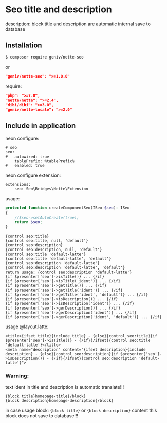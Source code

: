 Seo title and description
=========================

description: block title and description are automatic internal save to database

Installation
------------

```sh
$ composer require geniv/nette-seo
```
or
```json
"geniv/nette-seo": ">=1.0.0"
```

require:
```json
"php": ">=7.0",
"nette/nette": ">=2.4",
"dibi/dibi": ">=3.0",
"geniv/nette-locale": ">=2.0"
```

Include in application
----------------------

neon configure:
```neon
# seo
seo:
#   autowired: true
    tablePrefix: %tablePrefix%
#   enabled: true
```

neon configure extension:
```neon
extensions:
    seo: Seo\Bridges\Nette\Extension
```

usage:
```php
protected function createComponentSeo(ISeo $seo): ISeo
{
    //$seo->setAutoCreate(true);
    return $seo;
}
```

```latte
{control seo:title}
{control seo:title, null, 'default'}
{control seo:description}
{control seo:description, null, 'default'}
{control seo:title 'default-latte'}
{control seo:title 'default-latte', 'default'}
{control seo:description 'default-latte'}
{control seo:description 'default-latte', 'default'}
return usage: {control seo:description 'default-latte'}
{if $presenter['seo']->isTitle()} ... {/if}
{if $presenter['seo']->isTitle('ident')} ... {/if}
{if $presenter['seo']->getTitle()} ... {/if}
{if $presenter['seo']->getTitle('ident')} ... {/if}
{if $presenter['seo']->getTitle('ident', 'default')} ... {/if}
{if $presenter['seo']->isDescription()} ... {/if}
{if $presenter['seo']->isDescription('ident')} ... {/if}
{if $presenter['seo']->gerDescription()} ... {/if}
{if $presenter['seo']->gerDescription('ident')} ... {/if}
{if $presenter['seo']->gerDescription('ident', 'default')} ... {/if}
```

usage @layout.latte:
```latte
<title>{ifset title}{include title} - {else}{control seo:title}{if $presenter['seo']->isTitle()} - {/if}{/ifset}{control seo:title 'default-latte'}</title>
<meta name="description" content="{ifset description}{include description} - {else}{control seo:description}{if $presenter['seo']->isDescription()} - {/if}{/ifset}{control seo:description 'default-latte'}">
```

### Warning:
text ident in title and description is automatic translate!!!
```latte
{block title}homepage-title{/block}
{block description}homepage-description{/block}
```
in case usage block: `{block title}` or `{block description}` content this block does not save to database!!!
